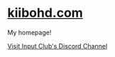 # [kiibohd.com](http://kiibohd.com)
My homepage!

[Visit Input Club's Discord Channel](https://discord.gg/GACJa4f)

